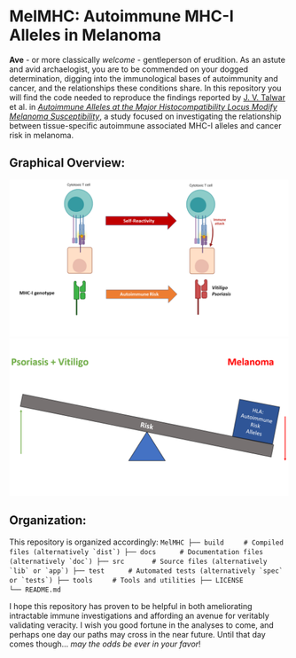 # MelMHC: Autoimmune MHC-I Alleles in Melanoma

**Ave** - or more classically *welcome* - gentleperson of erudition. As an astute and avid archaelogist, you are to be commended on your dogged determination, digging into the immunological bases of autoimmunity and cancer, and the relationships these conditions share. In this repository you will find the code needed to reproduce the findings reported by [J. V. Talwar](https://jvtalwar.github.io/dk-isle/) et al. in [*Autoimmune Alleles at the Major Histocompatibility Locus Modify Melanoma Susceptibility*](https://www.biorxiv.org/content/10.1101/2021.08.12.456166v1.full), a study focused on investigating the relationship between tissue-specific autoimmune associated MHC-I alleles and cancer risk in melanoma.  

## Graphical Overview:

![intro_1](./Figures/.IntroPage/Paper_Overview_Figure_1.png)<br>
![intro_2](./Figures/.IntroPage/Paper_Overview_Figure_2.png)<br>

## Organization:

This repository is organized accordingly:
    ```
        MelMHC
        ├── build     # Compiled files (alternatively `dist`)
        ├── docs      # Documentation files (alternatively `doc`)
        ├── src       # Source files (alternatively `lib` or `app`)
        ├── test      # Automated tests (alternatively `spec` or `tests`)
        ├── tools     # Tools and utilities
        ├── LICENSE                 
        └── README.md
     ```

I hope this repository has proven to be helpful in both ameliorating intractable immune investigations and affording an avenue for veritably validating veracity. I wish you good fortune in the analyses to come, and perhaps one day our paths may cross in the near future. Until that day comes though... *may the odds be ever in your favor*!
